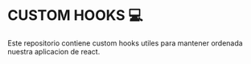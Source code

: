 # CUSTOM HOOKS :computer:

Este repositorio contiene custom hooks utiles para mantener ordenada nuestra aplicacion de react. 